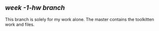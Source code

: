 *week -1-hw branch*
----------------------------------------

 This branch is solely for my work alone.  The master contains the toolkitten work and files.
